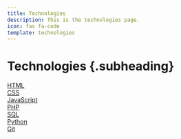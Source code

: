 ```yaml
---
title: Technologies
description: This is the technologies page.
icon: fas fa-code
template: technologies
---
```


Technologies {.subheading}
==========================

<div class="tech-box span-1">
    <a href="technologies/html">HTML</a>
</div>

<div class="tech-box span-2">
    <a href="technologies/html">CSS</a>
</div>

<div class="tech-box span-1">
    <a href="technologies/html">JavaScript</a>
</div>

<div class="tech-box span-1">
    <a href="technologies/html">PHP</a>
</div>

<div class="tech-box span-1">
    <a href="technologies/html">SQL</a>
</div>

<div class="tech-box span-3">
    <a href="technologies/html">Python</a>
</div>

<div class="tech-box span-1">
    <a href="technologies/git">Git</a>
</div>
